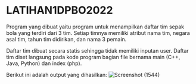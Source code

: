 # LATIHAN1DPBO2022

Program yang dibuat yaitu program untuk menampilkan daftar tim sepak bola yang terdiri dari 3 tim.
Setiap timnya memiliki atribut nama tim, negara asal tim, tahun tim didirikan, dan nama 3 pemain.

Daftar tim dibuat secara statis sehingga tidak memiliki inputan user. Daftar tim diset langsung
pada kode program bagian file bernama main (C++, Java, Python) dan index (php).

Berikut ini adalah output yang dihasilkan:
![Screenshot (1544)](https://user-images.githubusercontent.com/95666745/153889580-8e468354-65ce-42f5-be24-7852666e2abc.png)


